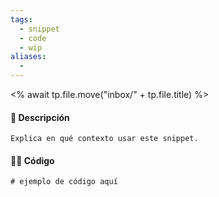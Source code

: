 ```yaml
---
tags:
  - snippet
  - code
  - wip
aliases:
  - 
---
```

<% await tp.file.move("inbox/" + tp.file.title) %>
#### 📖 Descripción
`Explica en qué contexto usar este snippet.`

#### 🧑‍💻 Código
```<% tp.system.prompt("lenguaje", "bash") %>
# ejemplo de código aquí


